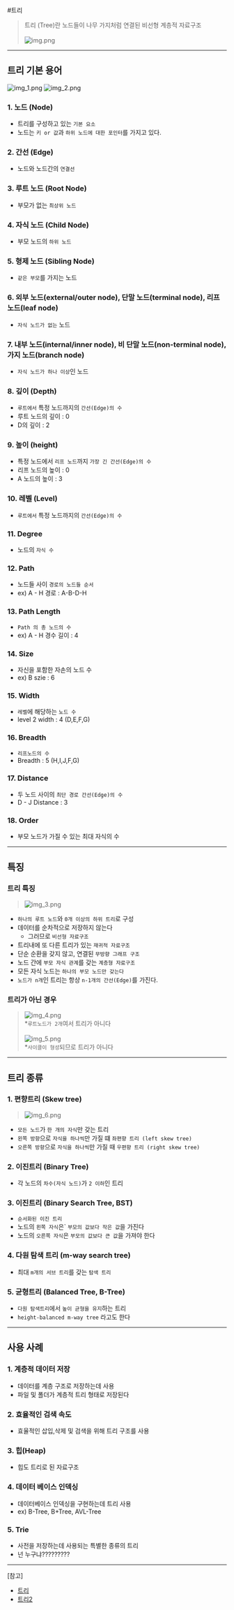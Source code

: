 #트리
> 트리 (Tree)란 노드들이 나무 가지처럼 연결된 비선형 계층적 자료구조 <br><br>
![img.png](img.png)

---
## 트리 기본 용어
![img_1.png](img_1.png)
![img_2.png](img_2.png)

### 1. 노드 (Node)
- 트리를 구성하고 있는 ```기본 요소```
- 노드는 ```키 or 값```과 ```하위 노드에 대한 포인터```를 가지고 있다.

### 2. 간선 (Edge)
- 노드와 노드간의 ```연결선```

### 3. 루트 노드 (Root Node)
- 부모가 없는 ```최상위 노드```

### 4. 자식 노드 (Child Node)
- 부모 노드의 ```하위 노드```

### 5. 형제 노드 (Sibling Node)
- ```같은 부모```를 가지는 노드

### 6. 외부 노드(external/outer node), 단말 노드(terminal node), 리프 노드(leaf node)
- ```자식 노드가 없는``` 노드

### 7. 내부 노드(internal/inner node), 비 단말 노드(non-terminal node), 가지 노드(branch node)
- ```자식 노드가 하나 이상```인 노드

### 8. 깊이 (Depth)
- ```루트에서``` 특정 노드까지의 ```간선(Edge)의 수```
- 루트 노드의 깊이 : 0
- D의 깊이 : 2

### 9. 높이 (height)
- 특정 노드에서 ```리프 노드```까지 ```가장 긴 간선(Edge)의 수```
- 리프 노드의 높이 : 0
- A 노드의 높이 : 3

### 10. 레벨 (Level)
- ```루트에서``` 특정 노드까지의 ```간선(Edge)의 수```

### 11. Degree
- 노드의 ```자식 수```

### 12. Path
- 노드들 사이 ```경로의 노드들 순서```
- ex) A - H 경로 : A-B-D-H

### 13. Path Length
- ```Path 의 총 노드의 수```
- ex) A - H 경수 길이 : 4

### 14. Size
- 자신을 포함한 자손의 노드 수
- ex) B szie : 6

### 15. Width
- ```레벨```에 해당하는 ```노드 수```
- level 2 width : 4 (D,E,F,G)

### 16. Breadth
- ```리프노드의 수```
- Breadth : 5 (H,I,J,F,G)

### 17. Distance
- 두 노드 사이의 ```최단 경로 간선(Edge)의 수```
- D - J Distance : 3

### 18. Order
- 부모 노드가 가질 수 있는 최대 자식의 수

---
## 특징

### 트리 특징
>![img_3.png](img_3.png)
- ```하나의 루트 노드```와 ```0개 이상의 하위 트리```로 구성
- 데이터를 순차적으로 저장하지 않는다
  - 그러므로 ```비선형 자료구조```
- 트리내에 또 다른 트리가 있는 ```재귀적 자료구조```
- 단순 순환을 갖지 않고, 연결된 ```무방향 그래프 구조```
- 노드 간에 ```부모 자식 관계```를 갖는 ```계층형 자료구조```
- 모든 자식 노드는 ```하나의 부모 노드만 갖는다```
- ```노드가 n개```인 트리는 항상 ```n-1개의 간선(Edge)```를 가진다.

### 트리가 아닌 경우
>![img_4.png](img_4.png) <br> *```루트노드가 2개```여서 트리가 아니다 <br><br>
> ![img_5.png](img_5.png) <br> *```사이클이 형성```되므로 트리가 아니다 

---
## 트리 종류

### 1. 편향트리 (Skew tree)
>![img_6.png](img_6.png)
- ```모든 노드```가 ```한 개의 자식```만 갖는 트리
- ```왼쪽 방향```으로 ```자식을 하나씩```만 가질 떄 ```좌편향 트리 (left skew tree)```
- ```오른쪽 방향```으로 ```자식을 하나씩```만 가질 때 ```우편향 트리 (right skew tree)```

### 2. 이진트리 (Binary Tree)
- 각 노드의 ```차수(자식 노드)```가 ```2 이하```인 트리

### 3. 이진트리 (Binary Search Tree, BST)
- ```순서화된 이진 트리```
- 노드의 ```왼쪽 자식```은` ```부모의 값보다 작은 값```을 가진다
- 노드의 ```오른쪽 자식```은 ```부모의 값보다 큰 값```을 가져야 한다

### 4. 다원 탐색 트리 (m-way search tree)
- 최대 ```m개의 서브 트리```를 갖는 ```탐색 트리```

### 5. 균형트리 (Balanced Tree, B-Tree)
- ```다원 탐색트리```에서 ```높이 균형을 유지```하는 트리
- ```height-balanced m-way tree``` 라고도 한다

---
## 사용 사례
### 1. 계층적 데이터 저장
- 데이터를 계층 구조로 저장하는데 사용
- 파일 및 폴더가 계층적 트리 형태로 저장된다

### 2. 효율적인 검색 속도
- 효율적인 삽입,삭제 및 검색을 위해 트리 구조를 사용

### 3. 힙(Heap)
- 힙도 트리로 된 자료구조

### 4. 데이터 베이스 인덱싱
- 데이터베이스 인덱싱을 구현하는데 트리 사용
- ex) B-Tree, B+Tree, AVL-Tree

### 5. Trie
- 사전을 저장하는데 사용되는 특별한 종류의 트리
- 넌 누구냐?????????

---
[참고]
- [트리](https://yoongrammer.tistory.com/68)
- [트리2](https://code-lab1.tistory.com/8)